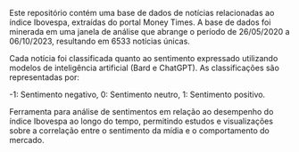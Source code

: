 Este repositório contém uma base de dados de notícias relacionadas ao índice Ibovespa, extraídas do portal Money Times. A base de dados foi minerada em uma janela de análise que abrange o período de 26/05/2020 a 06/10/2023, resultando em 6533 notícias únicas.

Cada notícia foi classificada quanto ao sentimento expressado utilizando modelos de inteligência artificial (Bard e ChatGPT). As classificações são representadas por:

-1: Sentimento negativo, 0: Sentimento neutro, 1: Sentimento positivo.

Ferramenta para análise de sentimentos em relação ao desempenho do índice Ibovespa ao longo do tempo, permitindo estudos e visualizações sobre a correlação entre o sentimento da mídia e o comportamento do mercado.
